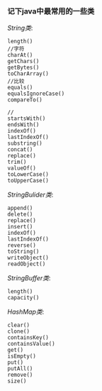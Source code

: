 ### 记下java中最常用的一些类




_String类_:

	length()
	//字符
	charAt()
	getChars()
	getBytes()
	toCharArray()
	//比较
	equals()
	equalsIgnoreCase()
	compareTo()

	//
	startsWith()
	endsWith()
	indexOf()
	lastIndexOf()
	substring()
	concat()
	replace()
	trim()
	valueOf()
	toLowerCase()
	toUpperCase()

_StringBulider类_:

	append()
	delete()
	replace()
	insert()
	indexOf()
	lastIndexOf()
	reverse()
	toString()
	writeObject()
	readObject()

_StringBuffer类_:

	length()
	capacity()

_HashMap类_:

	clear()
	clone()
	containsKey()
	containsValue()
	get()
	isEmpty()
	put()
	putAll()
	remove()
	size()